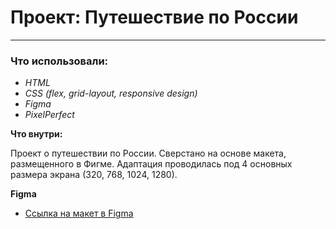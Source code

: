 # Проект: Путешествие по России
-------------------------------

### Что использовали:
* _HTML_
* *CSS (flex, grid-layout, responsive design)*
* _Figma_
* _PixelPerfect_

**Что внутри:**

Проект о путешествии по России.
Сверстано на основе макета, размещенного в Фигме. Адаптация проводилась под 4 основных размера экрана (320, 768, 1024, 1280).

**Figma**

* [Ссылка на макет в Figma](https://www.figma.com/file/5S2WSbEFL6awjVWJ0NWL8Q/Sprint-3_-Russia-_-desktop-mobile?node-id=28503%3A0 "Figma: Путешествие по России")
